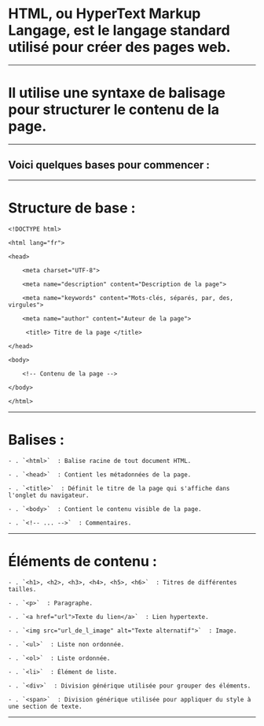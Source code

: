 # **HTML, ou HyperText Markup Langage, est le langage standard utilisé pour créer des pages web.**

---
# **Il utilise une syntaxe de balisage pour structurer le contenu de la page.** 

---
## **Voici quelques bases pour commencer :**

---
# Structure de base :

    <!DOCTYPE html>

    <html lang="fr">

    <head>

        <meta charset="UTF-8">

        <meta name="description" content="Description de la page">

        <meta name="keywords" content="Mots-clés, séparés, par, des, virgules">
    
        <meta name="author" content="Auteur de la page">

         <title> Titre de la page </title>

    </head>

    <body>

        <!-- Contenu de la page -->

    </body>

    </html>

---
# Balises :

    - . `<html>`  : Balise racine de tout document HTML.

    - . `<head>`  : Contient les métadonnées de la page.

    - . `<title>`  : Définit le titre de la page qui s'affiche dans l'onglet du navigateur.

    - . `<body>`  : Contient le contenu visible de la page.

    - . `<!-- ... -->`  : Commentaires.
---
# Éléments de contenu :

    - . `<h1>, <h2>, <h3>, <h4>, <h5>, <h6>`  : Titres de différentes tailles.

    - . `<p>`  : Paragraphe.

    - . `<a href="url">Texte du lien</a>`  : Lien hypertexte.  

    - . `<img src="url_de_l_image" alt="Texte alternatif">`  : Image.

    - . `<ul>`  : Liste non ordonnée.

    - . `<ol>`  : Liste ordonnée.

    - . `<li>`  : Élément de liste.

    - . `<div>`  : Division générique utilisée pour grouper des éléments.

    - . `<span>`  : Division générique utilisée pour appliquer du style à une section de texte.
---
